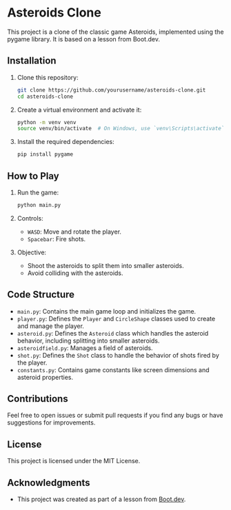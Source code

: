 # Asteroids Clone

This project is a clone of the classic game Asteroids, implemented using the pygame library. It is based on a lesson from Boot.dev.

## Installation

1. Clone this repository:
    ```bash
    git clone https://github.com/yourusername/asteroids-clone.git
    cd asteroids-clone
    ```

2. Create a virtual environment and activate it:
    ```bash
    python -m venv venv
    source venv/bin/activate  # On Windows, use `venv\Scripts\activate`
    ```

3. Install the required dependencies:
    ```bash
    pip install pygame
    ```

## How to Play

1. Run the game:
    ```bash
    python main.py
    ```

2. Controls:
    - `WASD`: Move and rotate the player.
    - `Spacebar`: Fire shots.

3. Objective:
    - Shoot the asteroids to split them into smaller asteroids.
    - Avoid colliding with the asteroids.

## Code Structure

- `main.py`: Contains the main game loop and initializes the game.
- `player.py`: Defines the `Player` and `CircleShape` classes used to create and manage the player.
- `asteroid.py`: Defines the `Asteroid` class which handles the asteroid behavior, including splitting into smaller asteroids.
- `asteroidfield.py`: Manages a field of asteroids.
- `shot.py`: Defines the `Shot` class to handle the behavior of shots fired by the player.
- `constants.py`: Contains game constants like screen dimensions and asteroid properties.

## Contributions

Feel free to open issues or submit pull requests if you find any bugs or have suggestions for improvements.

## License

This project is licensed under the MIT License.

## Acknowledgments

- This project was created as part of a lesson from [Boot.dev](https://boot.dev).